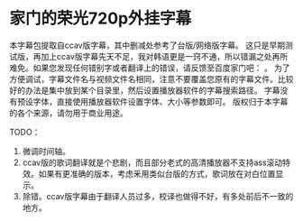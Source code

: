 家门的荣光720p外挂字幕
==========

本字幕包提取自ccav版字幕，其中删减处参考了台版/网络版字幕。
这只是早期测试版，再加上ccav版字幕先天不足，我对韩语更是一窍不通，所以错漏之处再所难免。如果您发现任何错别字或者翻译上的错误，请反馈至百度家门吧： 。
为了方便调试，字幕文件名与视频文件名相同，注意不要覆盖您原有的字幕文件。比较好的办法是集中放到某个目录里，然后设置播放器软件的字幕搜索路径。
字幕没有预设字体，直接使用播放器软件设置字体、大小等参数即可。
版权归于本字幕的各个来源，请勿用于商业用途。

TODO：
1. 微调时间轴。
2. ccav版的歌词翻译就是个悲剧，而且部分老式的高清播放器不支持ass滚动特效。如果有更准确的版本，考虑釆用类似台版的方式，歌词放在对白位置显示。
3. 除错。ccav版字幕由于翻译人员过多，校译也做得不好，有多处前后不一致的地方。

